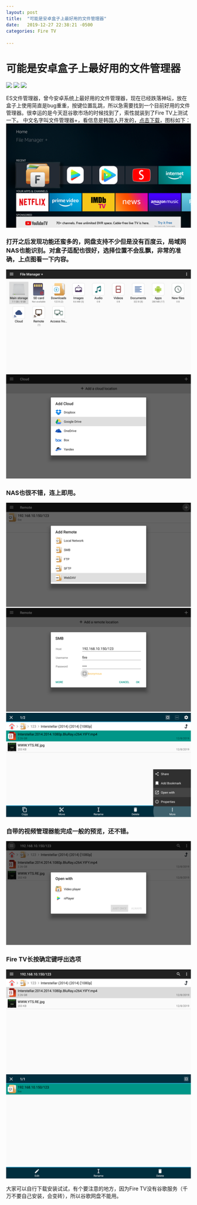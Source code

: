 ```yaml
---
layout: post
title:  "可能是安卓盒子上最好用的文件管理器"
date:   2019-12-27 22:38:21 -0500
categories: Fire TV

---
```

# 可能是安卓盒子上最好用的文件管理器
[![](https://img.shields.io/badge/我的GitHub-blue?logo=github)](https://github.com/AndroidDeals/AndroidDeals.github.io/)        [![](https://img.shields.io/badge/%E6%88%91%E7%9A%84%E7%94%B5%E6%8A%A5%E7%BE%A4-success?logo=telegram)](https://t.me/joinchat/HAPwwxAESAEfq3HGzYo73A)      [![](https://img.shields.io/badge/%E6%88%91%E7%9A%84%E6%B7%98%E5%AE%9D%E5%BA%97%E9%93%BA-AndroidDeals-orange)](https://shop108859308.taobao.com/)

  ES文件管理器，曾今安卓系统上最好用的文件管理器，现在已经跌落神坛，放在盒子上使用简直是bug重重，按键位置乱跳，所以急需要找到一个目前好用的文件管理器。很幸运的是今天逛谷歌市场的时候找到了，索性就装到了Fire TV上测试一下。
  中文名字叫文件管理器+，看信息是韩国人开发的，[点击下载](https://github.com/AndroidDeals/AndroidDeals.github.io/releases/download/2019.12.17/filemanager+.apk)，图标如下：
  ![preview](https://raw.githubusercontent.com/AndroidDeals/AndroidDeals.github.io/master/Screenshots/2019122701.png)
  
###  打开之后发现功能还蛮多的，网盘支持不少但是没有百度云，局域网NAS也能识别。对盒子适配也很好，选择位置不会乱飘，非常的准确，上点图看一下内容。
  ![preview](https://raw.githubusercontent.com/AndroidDeals/AndroidDeals.github.io/master/Screenshots/2019122708.png) 
  ![preview](https://raw.githubusercontent.com/AndroidDeals/AndroidDeals.github.io/master/Screenshots/2019122710.png)
  
###  NAS也很不错，连上即用。
   ![preview](https://raw.githubusercontent.com/AndroidDeals/AndroidDeals.github.io/master/Screenshots/2019122704.png)
   ![preview](https://raw.githubusercontent.com/AndroidDeals/AndroidDeals.github.io/master/Screenshots/2019122707.png)
   ![preview](https://raw.githubusercontent.com/AndroidDeals/AndroidDeals.github.io/master/Screenshots/2019122702.png)
   
   
###  自带的视频管理器能完成一般的预览，还不错。
 ![preview](https://raw.githubusercontent.com/AndroidDeals/AndroidDeals.github.io/master/Screenshots/2019122705.png)
 
###  Fire TV长按确定键呼出选项
 ![preview](https://raw.githubusercontent.com/AndroidDeals/AndroidDeals.github.io/master/Screenshots/2019122703.png)
 ![preview](https://raw.githubusercontent.com/AndroidDeals/AndroidDeals.github.io/master/Screenshots/2019122709.png)

大家可以自行下载安装试试，有个要注意的地方，因为Fire TV没有谷歌服务（千万不要自己安装，会变砖），所以谷歌网盘不能用。


